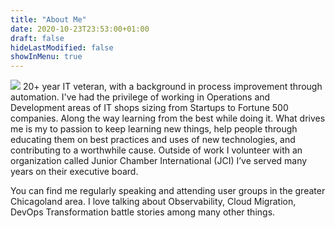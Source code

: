 ```yaml
---
title: "About Me"
date: 2020-10-23T23:53:00+01:00
draft: false
hideLastModified: false
showInMenu: true
---
```


![](https://gogorichiesitefiles.blob.core.windows.net/publicfiles/avataaars.png)
20+ year IT veteran, with a background in process improvement through automation. I've had the privilege of working in Operations and Development areas of IT shops sizing from Startups to Fortune 500 companies. Along the way learning from the best while doing it. What drives me is my to passion to keep learning new things, help people through educating them on best practices and uses of new technologies, and contributing to a worthwhile cause. Outside of work I volunteer with an organization called Junior Chamber International (JCI) I’ve served many years on their executive board.

You can find me regularly speaking and attending user groups in the greater Chicagoland area. I love talking about Observability, Cloud Migration, DevOps Transformation battle stories among many other things.